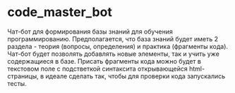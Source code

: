 # code_master_bot
Чат-бот для формирования базы знаний для обучения программированию.
Предполагается, что база знаний будет иметь 2 раздела - теория (вопросы, определения) и практика (фрагменты кода).
Чат-бот будет позволять добавлять новые элементы, так и учить уже содержащиеся в базе. Присать фрагменты кода можно будет в текстовом поле с подстветкой синтаксита открывающейся html-страницы, в идеале сделать так, чтобы для проверки кода запускались тесты.
